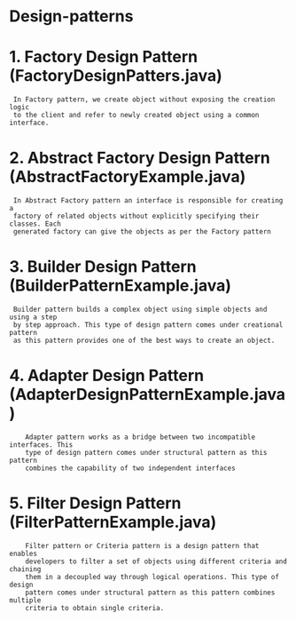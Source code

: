 # Design-patterns

# 1. Factory Design Pattern (FactoryDesignPatters.java)
	 In Factory pattern, we create object without exposing the creation logic 
	 to the client and refer to newly created object using a common interface.
	
# 2. Abstract Factory Design Pattern (AbstractFactoryExample.java)
	 In Abstract Factory pattern an interface is responsible for creating a
	 factory of related objects without explicitly specifying their classes. Each
	 generated factory can give the objects as per the Factory pattern	 
	 
# 3. Builder Design Pattern (BuilderPatternExample.java)
	 Builder pattern builds a complex object using simple objects and using a step
	 by step approach. This type of design pattern comes under creational pattern
	 as this pattern provides one of the best ways to create an object.	 
	 
# 4. Adapter Design Pattern (AdapterDesignPatternExample.java)
		Adapter pattern works as a bridge between two incompatible interfaces. This
		type of design pattern comes under structural pattern as this pattern
		combines the capability of two independent interfaces	 
		
# 5. Filter Design Pattern (FilterPatternExample.java)
		Filter pattern or Criteria pattern is a design pattern that enables
		developers to filter a set of objects using different criteria and chaining
		them in a decoupled way through logical operations. This type of design
		pattern comes under structural pattern as this pattern combines multiple
		criteria to obtain single criteria.		